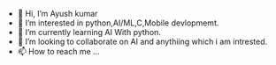 - 👋 Hi, I’m Ayush kumar
- 👀 I’m interested in python,AI/ML,C,Mobile devlopmemt.
- 🌱 I’m currently learning AI With python.
- 💞️ I’m looking to collaborate on AI and anythiing which i am intrested.
- 📫 How to reach me ...

<!---
ayush0534/ayush0534 is a ✨ special ✨ repository because its `README.md` (this file) appears on your GitHub profile.
You can click the Preview link to take a look at your changes.
--->
